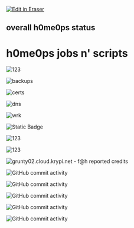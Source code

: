 <p><a target="_blank" href="https://app.eraser.io/workspace/64Yps7TPYj0Xm8FXZ09P" id="edit-in-eraser-github-link"><img alt="Edit in Eraser" src="https://firebasestorage.googleapis.com/v0/b/second-petal-295822.appspot.com/o/images%2Fgithub%2FOpen%20in%20Eraser.svg?alt=media&amp;token=968381c8-a7e7-472a-8ed6-4a6626da5501"></a></p>

## overall h0me0ps status 
# h0me0ps jobs n' scripts
![123](https://healthchecks.io/badge/10bf082e-0d94-4d53-a830-0adc6d8b87dd/skb2Y2vI-2/archive.svg "")

![backups](https://healthchecks.io/badge/10bf082e-0d94-4d53-a830-0adc6d8b87dd/uO9OO8ww/backups.svg "")

![certs](https://healthchecks.io/badge/10bf082e-0d94-4d53-a830-0adc6d8b87dd/DZHBpt3r/certs.svg "")

![dns](https://healthchecks.io/badge/10bf082e-0d94-4d53-a830-0adc6d8b87dd/xtdIJeoK/dns.svg "")

![wrk](https://healthchecks.io/badge/10bf082e-0d94-4d53-a830-0adc6d8b87dd/R9m9MlEA/wrk.svg "")

![Static Badge](https://img.shields.io/badge/name%20of%20stuff-you_like-blue "")

![123](https://img.shields.io/github/commit-activity/w/kaywoz/Bluestuff "")

![123](https://shields-ops.krypi.net/endpoint?url=https://gatus.krypi.net/api/v1/endpoints/baremetal_docker---plenty-penguin---ping/health/badge.shields&label=baremetal%20plenty-penguin "")

![grunty02.cloud.krypi.net - f@h reported credits](https://healthchecks.io/b/3/b786d7da-f2a6-433e-81e1-dec11502d235.svg "")

![GitHub commit activity](https://img.shields.io/github/commit-activity/m/kaywoz/bluestuff?label=repo%3Abluestuff%20commits "")

![GitHub commit activity](https://img.shields.io/github/commit-activity/m/kaywoz/gluestuff?label=repo%3Agluestuff%20commits "")

![GitHub commit activity](https://img.shields.io/github/commit-activity/m/kaywoz/kaywoz.github.io?label=repo%3Akaywozplayz%20commits "")

![GitHub commit activity](https://img.shields.io/github/commit-activity/m/kaywoz/home0ps?label=repo%3Ahome0ps%20commits "")

![GitHub commit activity](https://img.shields.io/github/commit-activity/m/kaywoz/ctfstuff?label=repo%3Actfstuff%20commits "")





<!--- Eraser file: https://app.eraser.io/workspace/64Yps7TPYj0Xm8FXZ09P --->
